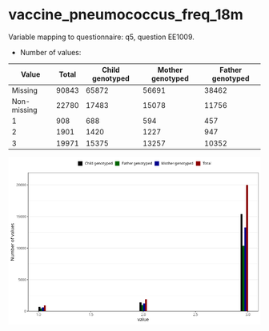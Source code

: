 # vaccine_pneumococcus_freq_18m
Variable mapping to questionnaire: q5, question EE1009.
- Number of values:

| Value | Total | Child genotyped | Mother genotyped | Father genotyped |
| ----- | ----- | --------------- | ---------------- | ---------------- |
| Missing | 90843 | 65872 | 56691 | 38462 |
| Non-missing | 22780 | 17483 | 15078 | 11756 |
| 1 | 908 | 688 | 594 | 457 |
| 2 | 1901 | 1420 | 1227 | 947 |
| 3 | 19971 | 15375 | 13257 | 10352 |



![](vaccine_pneumococcus_freq_18m_n.png)



